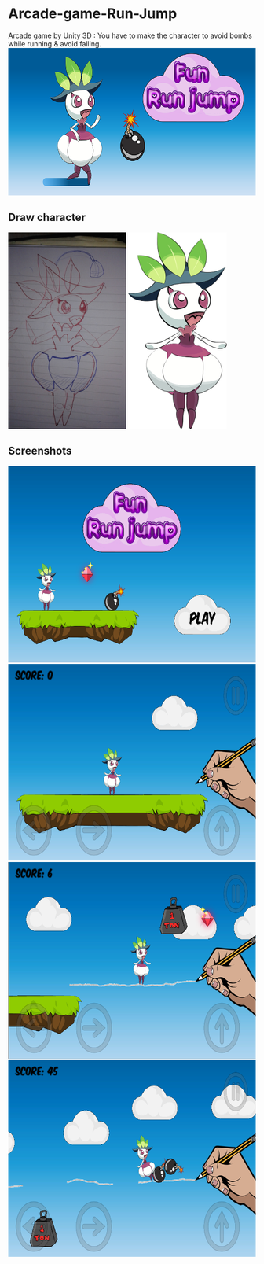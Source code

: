 # Arcade-game-Run-Jump
Arcade game by Unity 3D : You have to make the character to avoid bombs while running &amp; avoid falling.
<img src="screen/feature.png" height=300 >
<h2>Draw character</h2>
<img src="screen/prototype.jpg" height=400 >
<img src="screen/prototype Filo.png" height=400 >
<h2>Screenshots</h2>
<img src="screen/Capture 11.PNG" height=400 >
<img src="screen/Capture 2.PNG" height=400 >
<img src="screen/Capture 3.PNG" height=400 >
<img src="screen/Capture.PNG" height=400 >
